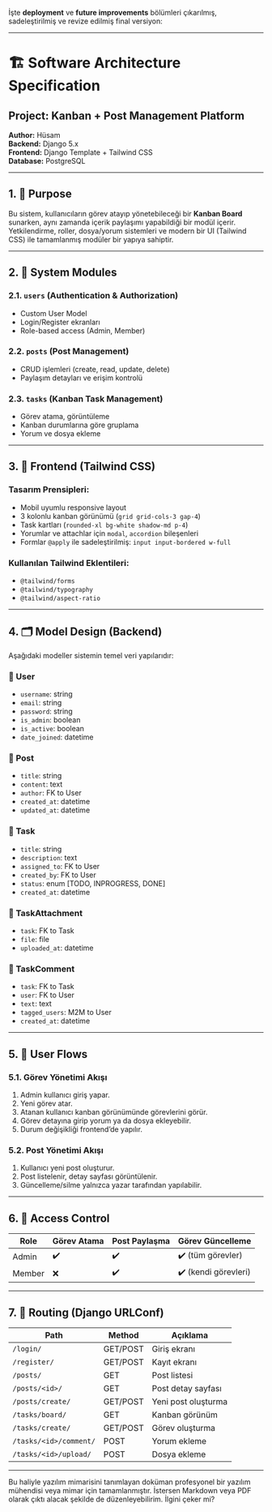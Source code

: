 İşte **deployment** ve **future improvements** bölümleri çıkarılmış, sadeleştirilmiş ve revize edilmiş final versiyon:

---

# 🏗️ Software Architecture Specification  
## Project: **Kanban + Post Management Platform**  
**Author:** Hüsam  
**Backend:** Django 5.x  
**Frontend:** Django Template + Tailwind CSS  
**Database:** PostgreSQL

---

## 1. 🎯 **Purpose**

Bu sistem, kullanıcıların görev atayıp yönetebileceği bir **Kanban Board** sunarken, aynı zamanda içerik paylaşımı yapabildiği bir modül içerir. Yetkilendirme, roller, dosya/yorum sistemleri ve modern bir UI (Tailwind CSS) ile tamamlanmış modüler bir yapıya sahiptir.

---

## 2. 🧱 **System Modules**

### 2.1. `users` (Authentication & Authorization)
- Custom User Model
- Login/Register ekranları
- Role-based access (Admin, Member)

### 2.2. `posts` (Post Management)
- CRUD işlemleri (create, read, update, delete)
- Paylaşım detayları ve erişim kontrolü

### 2.3. `tasks` (Kanban Task Management)
- Görev atama, görüntüleme
- Kanban durumlarına göre gruplama
- Yorum ve dosya ekleme

---

## 3. 🎨 **Frontend (Tailwind CSS)**

### Tasarım Prensipleri:
- Mobil uyumlu responsive layout
- 3 kolonlu kanban görünümü (`grid grid-cols-3 gap-4`)
- Task kartları (`rounded-xl bg-white shadow-md p-4`)
- Yorumlar ve attachlar için `modal`, `accordion` bileşenleri
- Formlar `@apply` ile sadeleştirilmiş: `input input-bordered w-full`

### Kullanılan Tailwind Eklentileri:
- `@tailwind/forms`
- `@tailwind/typography`
- `@tailwind/aspect-ratio`

---

## 4. 🗂️ **Model Design (Backend)**

Aşağıdaki modeller sistemin temel veri yapılarıdır:

### 🔐 User
- `username`: string  
- `email`: string  
- `password`: string  
- `is_admin`: boolean  
- `is_active`: boolean  
- `date_joined`: datetime  

### 📝 Post
- `title`: string  
- `content`: text  
- `author`: FK to User  
- `created_at`: datetime  
- `updated_at`: datetime  

### 📌 Task
- `title`: string  
- `description`: text  
- `assigned_to`: FK to User  
- `created_by`: FK to User  
- `status`: enum [TODO, INPROGRESS, DONE]  
- `created_at`: datetime  

### 📎 TaskAttachment
- `task`: FK to Task  
- `file`: file  
- `uploaded_at`: datetime  

### 💬 TaskComment
- `task`: FK to Task  
- `user`: FK to User  
- `text`: text  
- `tagged_users`: M2M to User  
- `created_at`: datetime  

---

## 5. 🔄 **User Flows**

### 5.1. Görev Yönetimi Akışı
1. Admin kullanıcı giriş yapar.
2. Yeni görev atar.
3. Atanan kullanıcı kanban görünümünde görevlerini görür.
4. Görev detayına girip yorum ya da dosya ekleyebilir.
5. Durum değişikliği frontend’de yapılır.

### 5.2. Post Yönetimi Akışı
1. Kullanıcı yeni post oluşturur.
2. Post listelenir, detay sayfası görüntülenir.
3. Güncelleme/silme yalnızca yazar tarafından yapılabilir.

---

## 6. 🔐 **Access Control**

| Role       | Görev Atama | Post Paylaşma | Görev Güncelleme |
|------------|--------------|----------------|------------------|
| Admin      | ✔️           | ✔️             | ✔️ (tüm görevler) |
| Member     | ❌           | ✔️             | ✔️ (kendi görevleri) |

---

## 7. 🧩 **Routing (Django URLConf)**

| Path                        | Method     | Açıklama                    |
|----------------------------|------------|-----------------------------|
| `/login/`                  | GET/POST   | Giriş ekranı                |
| `/register/`               | GET/POST   | Kayıt ekranı                |
| `/posts/`                  | GET        | Post listesi                |
| `/posts/<id>/`             | GET        | Post detay sayfası         |
| `/posts/create/`           | GET/POST   | Yeni post oluşturma        |
| `/tasks/board/`            | GET        | Kanban görünüm             |
| `/tasks/create/`           | GET/POST   | Görev oluşturma            |
| `/tasks/<id>/comment/`     | POST       | Yorum ekleme                |
| `/tasks/<id>/upload/`      | POST       | Dosya ekleme                |

---


Bu haliyle yazılım mimarisini tanımlayan doküman profesyonel bir yazılım mühendisi veya mimar için tamamlanmıştır. İstersen Markdown veya PDF olarak çıktı alacak şekilde de düzenleyebilirim. İlgini çeker mi?